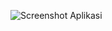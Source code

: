 ![Screenshot Aplikasi]([https://github.com/nama-pengguna/nama-repo/blob/main/images/screenshot.png](https://github.com/rabirabii/techTestQbit/blob/master/About.jpg))
